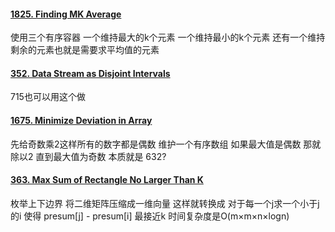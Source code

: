 #### [1825. Finding MK Average](https://leetcode.cn/problems/finding-mk-average/)
使用三个有序容器 一个维持最大的k个元素 一个维持最小的k个元素 还有一个维持剩余的元素也就是需要求平均值的元素

#### [352. Data Stream as Disjoint Intervals](https://leetcode.cn/problems/data-stream-as-disjoint-intervals/)
715也可以用这个做

#### [1675. Minimize Deviation in Array](https://leetcode.cn/problems/minimize-deviation-in-array/)
先给奇数乘2这样所有的数字都是偶数 维护一个有序数组 如果最大值是偶数 那就除以2 直到最大值为奇数 
本质就是 632?

#### [363. Max Sum of Rectangle No Larger Than K](https://leetcode.cn/problems/max-sum-of-rectangle-no-larger-than-k/)
枚举上下边界 将二维矩阵压缩成一维向量 这样就转换成 对于每一个j求一个小于j的i 使得 presum[j] - presum[i] 最接近k 
时间复杂度是O(m×m×n×logn)
<!--stackedit_data:
eyJoaXN0b3J5IjpbLTg1MjMzNTc5XX0=
-->